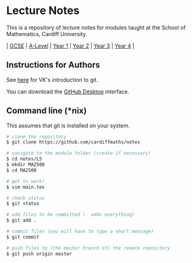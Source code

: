 # Lecture Notes

This is a repository of lecture notes for modules taught at the School of Mathematics, Cardiff University.

| [GCSE](L2) | [A-Level](L3) | [Year 1](L4) | [Year 2](L5) | [Year 3](L6) | [Year 4](L7) |

## Instructions for Authors
See [here](https://vknight.org/rsd/chapters/05/) for VK's introduction to git.

You can download the [GitHub Desktop](https://desktop.github.com/) interface.

## Command line (\*nix)
This assumes that git is installed on your system.

```bash
# clone the repository 
$ git clone https://github.com/cardiffmaths/notes 

# navigate to the module folder (create if necessary)
$ cd notes/L5
$ mkdir MA2500
$ cd MA2500

# get to work!
$ vim main.tex

# check status
$ git status

# add files to be committed (. adds everything)
$ git add .

# commit files (you will have to type a short message)
$ git commit

# push files to (the master branch of) the remote repository
$ git push origin master
```
